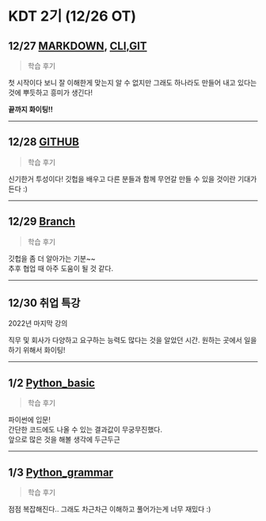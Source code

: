 # KDT 2기 (12/26 OT)

## 12/27 [MARKDOWN](../markdown/markdown.md),   [CLI,GIT](./DEC27(GIT).md)

>학습 후기

첫 시작이다 보니 잘 이해한게 맞는지 알 수 없지만
그래도 하나라도 만들어 내고 있다는 것에 뿌듯하고 흥미가 생긴다!

**끝까지 화이팅!!**

---

## 12/28 [GITHUB](./DEC28(GITHUB).md)
>학습 후기

신기한거 투성이다! 깃헙을 배우고 다른 분들과 함께 무언갈 만들 수 있을 것이란 기대가 든다 :)

---

## 12/29 [Branch](DEC29(Branch).md)
>학습 후기

깃헙을 좀 더 알아가는 기분~~<br/>
추후 협업 때 아주 도움이 될 것 같다.

---
## 12/30 취업 특강
2022년 마지막 강의

직무 및 회사가 다양하고 요구하는 능력도 많다는 것을 알았던 시간.
원하는 곳에서 일을 하기 위해서 화이팅!

---

## 1/2 [Python_basic](JAN02(Python).md)
>학습 후기

파이썬에 입문!</br>
간단한 코드에도 나올 수 있는 결과값이 무궁무진했다.<br/>
앞으로 많은 것을 해볼 생각에 두근두근

---

## 1/3 [Python_grammar](JAN03(python2).md)
>학습 후기

점점 복잡해진다..
그래도 차근차근 이해하고 풀어가는게 너무 재밌다 :)
